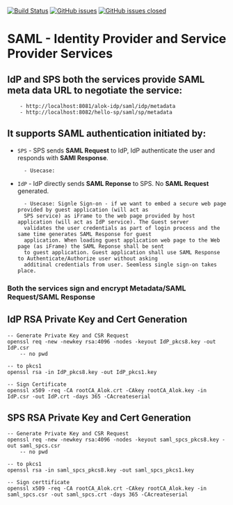 [![Build Status](https://travis-ci.org/alokkusingh/saml.svg?branch=master)](https://travis-ci.org/github/alokkusingh/saml)
[![GitHub issues](https://img.shields.io/github/issues/alokkusingh/saml.svg)](https://github.com/alokkusingh/saml/issues)
[![GitHub issues closed](https://img.shields.io/github/issues-closed-raw/alokkusingh/saml.svg?maxAge=2592000)](https://github.com/alokkusingh/saml/issues?q=is%3Aissue+is%3Aclosed)

# SAML - Identity Provider and Service Provider Services
## IdP and SPS both the services provide SAML meta data URL to negotiate the service:
        - http://localhost:8081/alok-idp/saml/idp/metadata
        - http://localhost:8082/hello-sp/saml/sp/metadata
        
## It supports SAML authentication initiated by:
- `SPS` - SPS sends **SAML Request** to IdP, IdP authenticate the user and responds with **SAMl Response**.

        - Usecase: 
- `IdP` - IdP directly sends **SAML Reponse** to SPS. No **SAML Request** generated.

        - Usecase: Signle Sign-on - if we want to embed a secure web page provided by guest application (will act as 
        SPS service) as iFrame to the web page provided by host application (will act as IdP service). The Guest server 
        validates the user credentials as part of login process and the same time generates SAML Response for guest 
        application. When loading guest application web page to the Web page (as iFrame) the SAML Reponse shall be sent 
        to guest application. Guest application shall use SAML Response to Authenticate/Authorize user without asking 
        additinal credentials from user. Seemless single sign-on takes place.

### Both the services sign and encrypt Metadata/SAML Request/SAML Response

## IdP RSA Private Key and Cert Generation

    -- Generate Private Key and CSR Request
    openssl req -new -newkey rsa:4096 -nodes -keyout IdP_pkcs8.key -out IdP.csr
        -- no pwd

    -- to pkcs1
    openssl rsa -in IdP_pkcs8.key -out IdP_pkcs1.key

    -- Sign Certificate
    openssl x509 -req -CA rootCA_Alok.crt -CAkey rootCA_Alok.key -in IdP.csr -out IdP.crt -days 365 -CAcreateserial

## SPS RSA Private Key and Cert Generation
    -- Generate Private Key and CSR Request
    openssl req -new -newkey rsa:4096 -nodes -keyout saml_spcs_pkcs8.key -out saml_spcs.csr
        -- no pwd

    -- to pkcs1
    openssl rsa -in saml_spcs_pkcs8.key -out saml_spcs_pkcs1.key

    -- Sign certtificate
    openssl x509 -req -CA rootCA_Alok.crt -CAkey rootCA_Alok.key -in saml_spcs.csr -out saml_spcs.crt -days 365 -CAcreateserial
